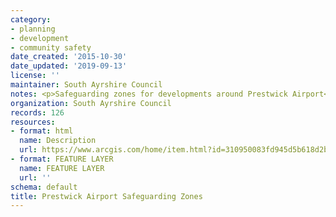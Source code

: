 ```yaml
---
category:
- planning
- development
- community safety
date_created: '2015-10-30'
date_updated: '2019-09-13'
license: ''
maintainer: South Ayrshire Council
notes: <p>Safeguarding zones for developments around Prestwick Airport</p>
organization: South Ayrshire Council
records: 126
resources:
- format: html
  name: Description
  url: https://www.arcgis.com/home/item.html?id=310950083fd945d5b618d2b18495d47a
- format: FEATURE LAYER
  name: FEATURE LAYER
  url: ''
schema: default
title: Prestwick Airport Safeguarding Zones
---
```

